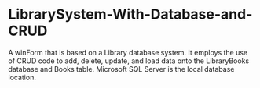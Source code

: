 # LibrarySystem-With-Database-and-CRUD
A winForm that is based on a Library database system. It employs the use of CRUD code to add, delete, update, and load data onto the LibraryBooks database and Books table.
Microsoft SQL Server is the local database location.


